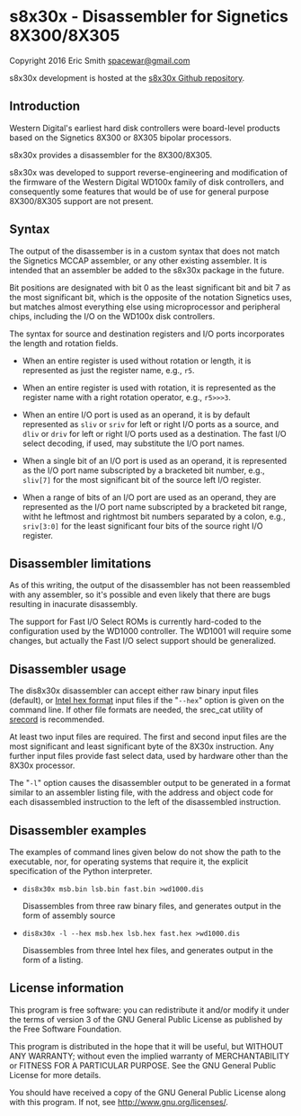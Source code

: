 # s8x30x - Disassembler for Signetics 8X300/8X305

Copyright 2016 Eric Smith <spacewar@gmail.com>

s8x30x development is hosted at the
[s8x30x Github repository](https://github.com/brouhaha/s8x30x/).

## Introduction

Western Digital's earliest hard disk controllers were board-level
products based on the Signetics 8X300 or 8X305 bipolar processors.

s8x30x provides a disassembler for the 8X300/8X305.

s8x30x was developed to support reverse-engineering and modification of
the firmware of the Western Digital WD100x family of disk controllers,
and consequently some features that would be of use for general purpose
8X300/8X305 support are not present.

## Syntax

The output of the disassember is in a custom syntax that does not match
the Signetics MCCAP assembler, or any other existing assembler.  It is
intended that an assembler be added to the s8x30x package in the future.

Bit positions are designated with bit 0 as the least significant bit and
bit 7 as the most significant bit, which is the opposite of the notation
Signetics uses, but matches almost everything else using microprocessor
and peripheral chips, including the I/O on the WD100x disk controllers.

The syntax for source and destination registers and I/O ports incorporates
the length and rotation fields.

* When an entire register is used without rotation or length, it is represented
  as just the register name, e.g., `r5`.

* When an entire register is used with rotation, it is represented as the
  register name with a right rotation operator, e.g., `r5>>>3`.

* When an entire I/O port is used as an operand, it is by default represented
  as `sliv` or `sriv` for left or right I/O ports as a source, and
  `dliv` or `driv` for left or right I/O ports used as a destination.  The
  fast I/O select decoding, if used, may substitute the I/O port names.

* When a single bit of an I/O port is used as an operand, it is represented
  as the I/O port name subscripted by a bracketed bit number,
  e.g., `sliv[7]` for the most significant bit of the source left I/O register.

* When a range of bits of an I/O port are used as an operand, they are
  represented as the I/O port name subscripted by a bracketed bit range,
  witht he leftmost and rightmost bit numbers separated by a colon,
  e.g., `sriv[3:0]` for the least significant four bits of the source right
  I/O register.

## Disassembler limitations

As of this writing, the output of the disassembler has not been
reassembled with any assembler, so it's possible and even likely that
there are bugs resulting in inacurate disassembly.

The support for Fast I/O Select ROMs is currently hard-coded to the
configuration used by the WD1000 controller. The WD1001 will require
some changes, but actually the Fast I/O select support should be
generalized.

## Disassembler usage

The dis8x30x disassembler can accept either raw binary input files
(default), or
[Intel hex format](https://en.wikipedia.org/wiki/Intel_HEX)
input files if the "`--hex`" option is given
on the command line.  If other file formats are needed, the srec_cat
utility of [srecord](http://srecord.sourceforge.net/) is recommended.

At least two input files are required.  The first and second input
files are the most significant and least significant byte of the
8X30x instruction. Any further input files provide fast select data,
used by hardware other than the 8X30x processor.

The "`-l`" option causes the disassembler output to be generated in
a format similar to an assembler listing file, with the address and
object code for each disassembled instruction to the left of the
disassembled instruction.

## Disassembler examples

The examples of command lines given below do not show the path to the
executable, nor, for operating systems that require it, the explicit
specification of the Python interpreter.


* `dis8x30x msb.bin lsb.bin fast.bin >wd1000.dis`

  Disassembles from three raw binary files, and
  generates output in the form of assembly source

* `dis8x30x -l --hex msb.hex lsb.hex fast.hex >wd1000.dis`

  Disassembles from three Intel hex files, and
  generates output in the form of a listing.

## License information

This program is free software: you can redistribute it and/or modify
it under the terms of version 3 of the GNU General Public License
as published by the Free Software Foundation.

This program is distributed in the hope that it will be useful,
but WITHOUT ANY WARRANTY; without even the implied warranty of
MERCHANTABILITY or FITNESS FOR A PARTICULAR PURPOSE.  See the
GNU General Public License for more details.

You should have received a copy of the GNU General Public License
along with this program.  If not, see <http://www.gnu.org/licenses/>.
